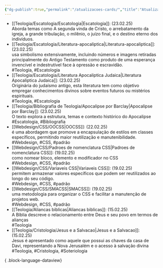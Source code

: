 ```yaml
---
{"dg-publish":true,"permalink":"/atualizacoes-cards/","title":"Atualizações list cards dataview","metatags":{"description":"Atualizações recentes"},"contentClasses":"list-cards","updated":"2025-03-04T17:38:48.021-03:00"}
---
```



- [[Teologia/Escatologia/Escatologia\|Escatologia]]:  (23.02.25)<br>Aborda temas como A segunda vinda de Cristo, o arrebatamento da igreja, a grande tribulação, o milênio, o juízo final, e o destino eterno dos indivíduos.<br>
- [[Teologia/Escatologia/Literatura-apocaliptica\|Literatura-apocaliptica]]:  (23.02.25)<br>usa simbolismo extensivamente, incluindo números e imagens retiradas principalmente do Antigo Testamento como produto de uma esperança invencível e indestrutível face à opressão e escravidão.<br>#Teologia, #Escatologia
- [[Teologia/Escatologia/Literatura Apocaliptica Judaica\|Literatura Apocaliptica Judaica]]:  (23.02.25)<br>Originária do judaísmo antigo, esta literatura tem como objetivo empregar conhecimentos divinos sobre eventos futuros ou mistérios espirituais.<br>#Teologia, #Escatologia
- [[Teologia/Bibliografia de Teologia/Apocalipse por Barclay\|Apocalipse por Barclay]]:  (23.02.25)<br>O texto explora a estrutura, temas e contexto histórico do Apocalipse<br>#Escatologia, #Bibliografia
- [[Webdesign/CSS/OOCSS\|OOCSS]]:  (22.02.25)<br>é uma abordagem que promove a encapsulação de estilos em classes específicos, permitindo maior reutilização e manutenibilidade.<br>#Webdesign, #CSS, #padrão
- [[Webdesign/CSS/Padroes de nomenclatura CSS\|Padroes de nomenclatura CSS]]:  (19.02.25)<br>como nomear bloco, elemento e modificador no CSS<br>#Webdesign, #CSS, #padrão
- [[Webdesign/CSS/Variaveis CSS\|Variaveis CSS]]:  (19.02.25)<br>permitem armazenar valores específicos que podem ser reutilizados ao longo do seu código.<br>#Webdesign, #CSS, #padrão
- [[Webdesign/CSS/SMACSS\|SMACSS]]:  (19.02.25)<br>uma metodologia para organizar o CSS e facilitar a manutenção de projetos web.<br>#Webdesign, #CSS, #padrão
- [[Teologia/Aliancas biblicas\|Aliancas biblicas]]:  (15.02.25)<br>A Bíblia descreve o relacionamento entre Deus e seu povo em termos de alianças<br>#Teologia
- [[Teologia/Cristologia/Jesus e a Salvacao\|Jesus e a Salvacao]]:  (15.02.25)<br>Jesus é apresentado como aquele que possui as chaves da casa de Davi, representando a Nova Jerusalém e o acesso à salvação divina<br>#Teologia, #Cristologia, #Soteriologia

{ .block-language-dataview}
